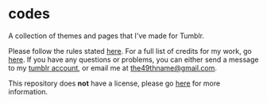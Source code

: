 # codes
A collection of themes and pages that I've made for Tumblr.

Please follow the rules stated <a href="//the49ththeme.tumblr.com/rules">here</a>. For a full list of credits for my work, go <a href="//the49ththeme.tumblr.com/credits">here</a>. If you have any questions or problems, you can either send a message to my <a href="//the49thname.tumblr.com/ask">tumblr account</a>, or email me at the49thname@gmail.com.

This repository does <b>not</b> have a license, please go <a href="//choosealicense.com/no-permission/">here</a> for more information.
